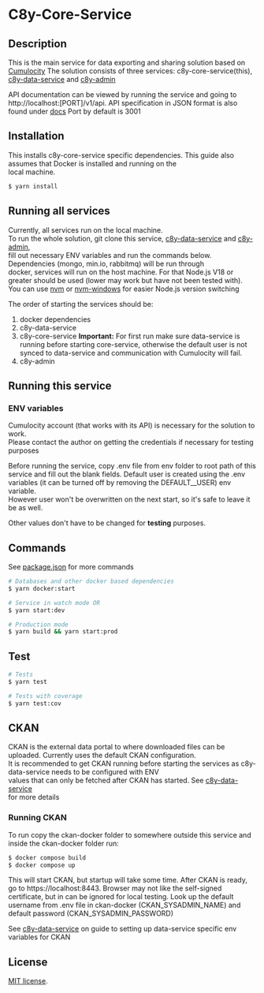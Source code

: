 # C8y-Core-Service 

## Description

This is the main service for data exporting and sharing solution based on [Cumulocity](https://cumulocity.com/guides/concepts/introduction/) 
The solution consists of three services: c8y-core-service(this), [c8y-data-service](https://github.com/martenka/c8y-data-service) and [c8y-admin](https://github.com/martenka/c8y-admin)

API documentation can be viewed by running the service and going to http://localhost:[PORT]/v1/api. API specification in JSON format is also found under [docs](docs) 
Port by default is 3001

## Installation

This installs c8y-core-service specific dependencies. This guide also assumes that Docker is installed and running on the  
local machine.

```bash
$ yarn install
```

## Running all services

Currently, all services run on the local machine.  
To run the whole solution, git clone this service,  [c8y-data-service](https://github.com/martenka/c8y-data-service) and [c8y-admin](https://github.com/martenka/c8y-admin),  
fill out necessary ENV variables and run the commands below. Dependencies (mongo, min.io, rabbitmq) will be run through  
docker, services will run on the host machine. 
For that Node.js V18 or greater should be used (lower may work but have not been tested with).  
You can use [nvm](https://github.com/nvm-sh/nvm) or [nvm-windows](https://github.com/coreybutler/nvm-windows) for easier Node.js version switching

The order of starting the services should be:
1. docker dependencies
2. c8y-data-service
3. c8y-core-service **Important:** For first run make sure data-service is running before starting core-service, otherwise the default user
   is not synced to data-service and communication with Cumulocity will fail.
4. c8y-admin

## Running this service

### ENV variables
Cumulocity account (that works with its API) is necessary for the solution to work.  
Please contact the author on getting the credentials if necessary for testing purposes

Before running the service, copy .env file from env folder to root path of this service and fill out the blank fields.
Default user is created using the .env variables (it can be turned off by removing the DEFAULT__USER) env variable.  
However user won't be overwritten on the next start, so it's safe to leave it be as well.

Other values don't have to be changed for **testing** purposes.

## Commands
See [package.json](package.json) for more commands

```bash
# Databases and other docker based dependencies
$ yarn docker:start

# Service in watch mode OR
$ yarn start:dev

# Production mode
$ yarn build && yarn start:prod
```

## Test

```bash
# Tests
$ yarn test

# Tests with coverage
$ yarn test:cov
```

## CKAN
CKAN is the external data portal to where downloaded files can be uploaded. Currently uses the default CKAN configuration.  
It is recommended to get CKAN running before starting the services as c8y-data-service needs to be configured with ENV  
values that can only be fetched after CKAN has started. See [c8y-data-service](https://github.com/martenka/c8y-data-service)  
for more details

### Running CKAN

To run copy the ckan-docker folder to somewhere outside this service and inside the ckan-docker folder run:
```bash
$ docker compose build
$ docker compose up
```

This will start CKAN, but startup will take some time.
After CKAN is ready, go to https://localhost:8443. Browser may not like the self-signed certificate, but in can be ignored for local testing.
Look up the default username from .env file in ckan-docker (CKAN_SYSADMIN_NAME) and default password (CKAN_SYSADMIN_PASSWORD)


See [c8y-data-service](https://github.com/martenka/c8y-data-service) on guide to setting up data-service specific env variables for CKAN
## License

[MIT license](LICENSE.md).
